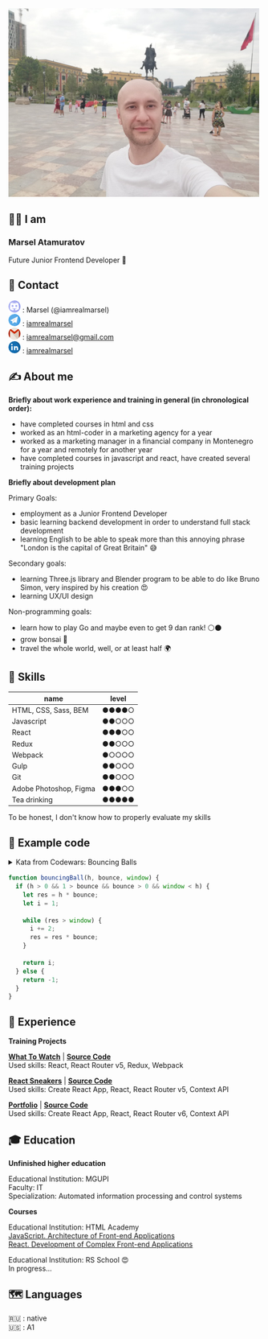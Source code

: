 <img src='img/photo_1000.jpg' width='500' alt='фото'>

## 👨‍🦲 I am

### Marsel Atamuratov

Future Junior Frontend Developer 🤠

## 📮 Contact

![discord](img/icon-discord.png) : Marsel (@iamrealmarsel)  
![telegram](img/icon-telegram.png) : [iamrealmarsel](https://t.me/iamrealmarsel)  
![gmail](img/icon-gmail.png) : [iamrealmarsel@gmail.com](mailto:iamrealmarsel@gmail.com)  
![linkedin](img/icon-linkedin.png) : [iamrealmarsel](https://www.linkedin.com/in/iamrealmarsel)

## ✍️ About me

**Briefly about work experience and training in general (in chronological order):**

- have completed courses in html and css
- worked as an html-coder in a marketing agency for a year
- worked as a marketing manager in a financial company in Montenegro for a year and remotely for another year
- have completed courses in javascript and react, have created several training projects

**Briefly about development plan**

Primary Goals:

- employment as a Junior Frontend Developer
- basic learning backend development in order to understand full stack development
- learning English to be able to speak more than this annoying phrase "London is the capital of Great Britain" 😅

Secondary goals:

- learning Three.js library and Blender program to be able to do like Bruno Simon, very inspired by his creation 😍
- learning UX/UI design

Non-programming goals:

- learn how to play Go and maybe even to get 9 dan rank! ⚪️⚫️
- grow bonsai 🌳
- travel the whole world, well, or at least half 🌍

## 🦾 Skills

| name                   | level |
| ---------------------- | ----- |
| HTML, CSS, Sass, BEM   | ●●●●○ |
| Javascript             | ●●○○○ |
| React                  | ●●●○○ |
| Redux                  | ●●○○○ |
| Webpack                | ●○○○○ |
| Gulp                   | ●●○○○ |
| Git                    | ●●○○○ |
| Adobe Photoshop, Figma | ●●●○○ |
| Tea drinking           | ●●●●● |

To be honest, I don't know how to properly evaluate my skills

## 🤖 Example code

<details>
<summary>Kata from Codewars: Bouncing Balls</summary>

A child is playing with a ball on the nth floor of a tall building. The height of this floor, h, is known.

He drops the ball out of the window. The ball bounces (for example), to two-thirds of its height (a bounce of 0.66).

His mother looks out of a window 1.5 meters from the ground.

How many times will the mother see the ball pass in front of her window (including when it's falling and bouncing?

Three conditions must be met for a valid experiment:

- Float parameter "h" in meters must be greater than 0
- Float parameter "bounce" must be greater than 0 and less than 1
- Float parameter "window" must be less than h.

If all three conditions above are fulfilled, return a positive integer, otherwise return -1.

Note:
The ball can only be seen if the height of the rebounding ball is strictly greater than the window parameter.

</details>

```javascript
function bouncingBall(h, bounce, window) {
  if (h > 0 && 1 > bounce && bounce > 0 && window < h) {
    let res = h * bounce;
    let i = 1;

    while (res > window) {
      i += 2;
      res = res * bounce;
    }

    return i;
  } else {
    return -1;
  }
}
```

## 🔬 Experience

**Training Projects**

[**What To Watch**](https://iamrealmarsel.github.io/151240-what-to-watch-5/public) |
[**Source Code**](https://github.com/iamrealmarsel/151240-what-to-watch-5)  
Used skills: React, React Router v5, Redux, Webpack

[**React Sneakers**](https://iamrealmarsel.github.io/projects/spa/react-sneakers/build) |
[**Source Code**](https://github.com/iamrealmarsel/projects/tree/main/spa/react-sneakers)  
Used skills: Create React App, React, React Router v5, Context API

[**Portfolio**](https://marsel.one) |
[**Source Code**](https://github.com/iamrealmarsel/portfolio)  
Used skills: Create React App, React, React Router v6, Context API

## 🎓 Education

**Unfinished higher education**

Educational Institution: MGUPI  
Faculty: IT  
Specialization: Automated information processing and control systems

**Courses**

Educational Institution: HTML Academy  
[JavaScript. Architecture of Front-end Applications](https://assets.htmlacademy.ru/certificates/intensive/169/151240.pdf)  
[React. Development of Complex Front-end Applications](https://assets.htmlacademy.ru/certificates/intensive/171/151240.pdf)

Educational Institution: RS School 😍  
In progress...

## 🗺 Languages

🇷🇺 : native  
🇺🇸 : А1
